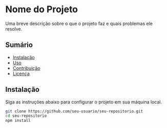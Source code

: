 # Nome do Projeto

Uma breve descrição sobre o que o projeto faz e quais problemas ele resolve.

## Sumário

- [Instalação](#instalação)
- [Uso](#uso)
- [Contribuição](#contribuição)
- [Licença](#licença)

## Instalação

Siga as instruções abaixo para configurar o projeto em sua máquina local.

```bash
git clone https://github.com/seu-usuario/seu-repositorio.git
cd seu-repositorio
npm install
